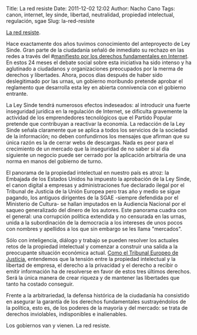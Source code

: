 Title: La red resiste
Date: 2011-12-02 12:02
Author: Nacho Cano
Tags: canon, internet, ley sinde, libertad, neutralidad, propiedad intelectual, regulación, sgae
Slug: la-red-resiste

[La red resiste][].

Hace exactamente dos años tuvimos conocimiento del anteproyecto de Ley
Sinde. Gran parte de la ciudadanía señaló de inmediato su rechazo en las
redes a través del \#[manifiesto por los derechos fundamentales en
Internet][]. En estos 24 meses el debate social sobre esta iniciativa ha
sido intenso y ha aglutinado a ciudadanos y organizaciones preocupados
por la merma de derechos y libertades. Ahora, pocos días después de
haber sido deslegitimado por las urnas, un gobierno moribundo pretende
aprobar el reglamento que desarrolla esta ley en abierta connivencia con
el gobierno entrante.

La Ley Sinde tendrá numerosos efectos indeseados: al introducir una
fuerte inseguridad jurídica en la regulación de Internet, se dificulta
gravemente la actividad de los emprendedores tecnológicos que el Partido
Popular pretende que contribuyan a reactivar la economía. La redacción
de la Ley Sinde señala claramente que se aplica a todos los servicios de
la sociedad de la información; no deben confundirnos los mensajes que
afirman que su única razón es la de cerrar webs de descargas. Nada es
peor para el crecimiento de un mercado que la inseguridad de no saber si
al día siguiente un negocio puede ser cerrado por la aplicación
arbitraria de una norma en manos del gobierno de turno.

El panorama de la propiedad intelectual en nuestro país es atroz: la
Embajada de los Estados Unidos ha impuesto la aprobación de la Ley
Sinde, el canon digital a empresas y administraciones fue declarado
ilegal por el Tribunal de Justicia de la Unión Europea pero tras año y
medio se sigue pagando, los antiguos dirigentes de la SGAE -siempre
defendida por el Ministerio de Cultura- se hallan imputados en la
Audiencia Nacional por el saqueo generalizado del dinero de los autores.
Este panorama cuadra con el general: una corrupción política extendida y
no censurada en las urnas, unida a la subordinación de la democracia a
los intereses de unos pocos con nombres y apellidos a los que sin
embargo se les llama "mercados".

Sólo con inteligencia, diálogo y trabajo se pueden resolver los actuales
retos de la propiedad intelectual y comenzar a construir una salida a la
preocupante situación económica actual. [Como el Tribunal Europeo de
Justicia][], entendemos que la tensión entre la propiedad intelectual y
la libertad de empresa, el derecho a la privacidad y el derecho a
recibir o emitir información ha de resolverse en favor de estos tres
últimos derechos. Será la única manera de crear riqueza y de mantener
las libertades que tanto ha costado conseguir.

Frente a la arbitrariedad, la defensa histórica de la ciudadanía ha
consistido en asegurar la garantía de los derechos fundamentales
sustrayéndolos de la política, esto es, de los poderes de la mayoría y
del mercado: se trata de derechos inviolables, indisponibles e
inalienables.

Los gobiernos van y vienen. La red resiste.

  [La red resiste]: http://redresiste.net/
    "La red resiste"
  [manifiesto por los derechos fundamentales en Internet]: http://es.wikipedia.org/wiki/Manifiesto_%C2%ABEn_defensa_de_los_derechos_fundamentales_en_internet%C2%BB
    "manifiesto por los derechos fundamentales en Internet"
  [Como el Tribunal Europeo de Justicia]: http://eur-lex.europa.eu/LexUriServ/LexUriServ.do?uri=CELEX:62010CJ0070:EN:HTML
    "Como el Tribunal Europeo de Justicia"
